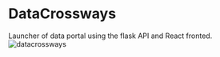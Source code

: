 # DataCrossways

Launcher of data portal using the flask API and React fronted. 
![datacrossways](https://user-images.githubusercontent.com/32603869/176252040-ea9d4a75-1247-40c1-ab07-ef15f577035d.png)
